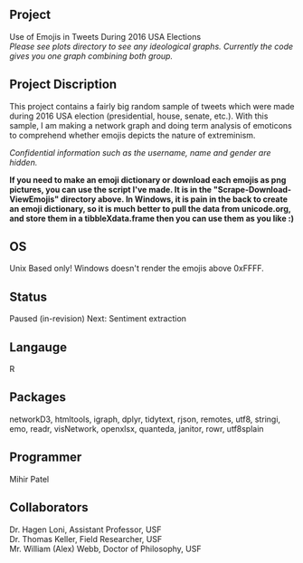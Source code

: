 Project
--------
Use of Emojis in Tweets During 2016 USA Elections      
*Please see plots directory to see any ideological graphs. Currently the code gives you one graph combining both group.*

Project Discription
--------------------
This project contains a fairly big random sample of tweets which were made during 2016 USA election (presidential, house, senate, etc.). With this sample, I am making a network graph and doing term analysis of emoticons to comprehend whether emojis depicts the nature of extreminism.

*Confidential information such as the username, name and gender are hidden.*    

**If you need to make an emoji dictionary or download each emojis as png pictures, you can use the script I've made. It is in the "Scrape-Download-ViewEmojis" directory above. In Windows, it is pain in the back to create an emoji dictionary, so it is much better to pull the data from unicode.org, and store them in a tibbleXdata.frame then you can use them as you like :)**

OS
-----
Unix Based only! Windows doesn't render the emojis above 0xFFFF.

Status
-------
Paused (in-revision)
Next: Sentiment extraction

Langauge
---------
R

Packages
--------
networkD3, htmltools, igraph, dplyr, tidytext, rjson, remotes, utf8, stringi, emo, readr, visNetwork, openxlsx, quanteda, janitor, rowr, utf8splain

Programmer
---------
Mihir Patel

Collaborators
---------------
Dr. Hagen Loni, Assistant Professor, USF  
Dr. Thomas Keller, Field Researcher, USF  
Mr. William (Alex) Webb, Doctor of Philosophy, USF
